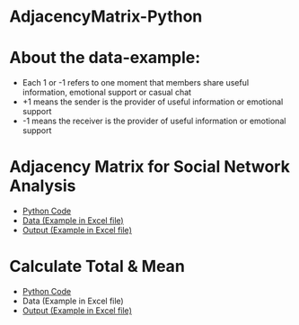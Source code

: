 # AdjacencyMatrix-Python

# About the data-example:
* Each 1 or -1 refers to one moment that members share useful information, emotional support or casual chat
* +1 means the sender is the provider of useful information or emotional support
* -1 means the receiver is the provider of useful information or emotional support

# Adjacency Matrix for Social Network Analysis
* [Python Code](https://github.com/JessieLiujy/Social-Network-Analysis-Python/blob/master/AdjacencyMatrix.py)
* [Data (Example in Excel file)](https://github.com/JessieLiujy/Social-Network-Analysis-Python/blob/master/data-example.xlsx)
* [Output (Example in Excel file)](https://github.com/JessieLiujy/Social-Network-Analysis-Python/blob/master/output_matrix.xlsx)

# Calculate Total & Mean
* [Python Code](https://github.com/JessieLiujy/Social-Network-Analysis-Python/blob/master/total%26mean.py)
* Data (Example in Excel file)
* [Output (Example in Excel file)](https://github.com/JessieLiujy/Social-Network-Analysis-Python/blob/master/output-total%26mean.xlsx)
